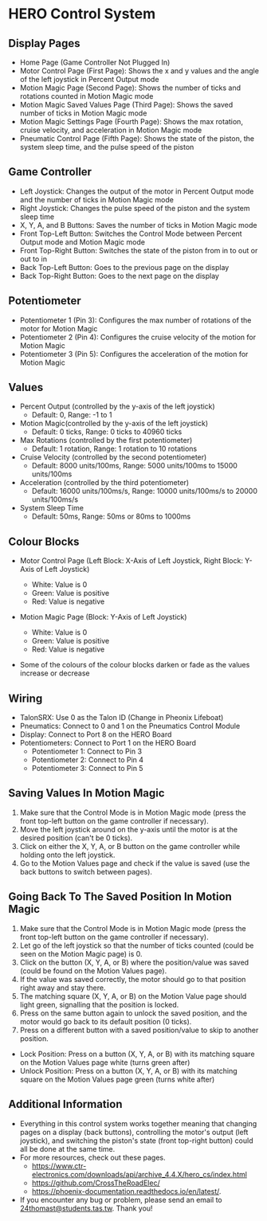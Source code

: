 # HERO Control System

## Display Pages
- Home Page (Game Controller Not Plugged In)
- Motor Control Page (First Page): Shows the x and y values and the angle of the left joystick in Percent Output mode
- Motion Magic Page (Second Page): Shows the number of ticks and rotations counted in Motion Magic mode
- Motion Magic Saved Values Page (Third Page): Shows the saved number of ticks in Motion Magic mode
- Motion Magic Settings Page (Fourth Page): Shows the max rotation, cruise velocity, and acceleration in Motion Magic mode
- Pneumatic Control Page (Fifth Page): Shows the state of the piston, the system sleep time, and the pulse speed of the piston

## Game Controller

- Left Joystick: Changes the output of the motor in Percent Output mode and the number of ticks in Motion Magic mode 
- Right Joystick: Changes the pulse speed of the piston and the system sleep time
- X, Y, A, and B Buttons: Saves the number of ticks in Motion Magic mode
- Front Top-Left Button: Switches the Control Mode between Percent Output mode and Motion Magic mode
- Front Top-Right Button: Switches the state of the piston from in to out or out to in
- Back Top-Left Button: Goes to the previous page on the display
- Back Top-Right Button: Goes to the next page on the display

## Potentiometer

- Potentiometer 1 (Pin 3): Configures the max number of rotations of the motor for Motion Magic
- Potentiometer 2 (Pin 4): Configures the cruise velocity of the motion for Motion Magic
- Potentiometer 3 (Pin 5): Configures the acceleration of the motion for Motion Magic 

## Values

- Percent Output (controlled by the y-axis of the left joystick)
  - Default: 0, Range: -1 to 1
- Motion Magic(controlled by the y-axis of the left joystick)
  - Default: 0 ticks, Range: 0 ticks to 40960 ticks
- Max Rotations (controlled by the first potentiometer)
  - Default: 1 rotation, Range: 1 rotation to 10 rotations
- Cruise Velocity (controlled by the second potentiometer)
  - Default: 8000 units/100ms, Range: 5000 units/100ms to 15000 units/100ms
- Acceleration (controlled by the third potentiometer)
  - Default: 16000 units/100ms/s, Range: 10000 units/100ms/s to 20000 units/100ms/s
- System Sleep Time
  - Default: 50ms, Range: 50ms or 80ms to 1000ms
  
## Colour Blocks

- Motor Control Page (Left Block: X-Axis of Left Joystick, Right Block: Y-Axis of Left Joystick)
  - White: Value is 0
  - Green: Value is positive
  - Red: Value is negative
- Motion Magic Page (Block: Y-Axis of Left Joystick)
  - White: Value is 0
  - Green: Value is positive
  - Red: Value is negative
  
- Some of the colours of the colour blocks darken or fade as the values increase or decrease
  
  
## Wiring

- TalonSRX: Use 0 as the Talon ID (Change in Pheonix Lifeboat)
- Pneumatics: Connect to 0 and 1 on the Pneumatics Control Module
- Display: Connect to Port 8 on the HERO Board
- Potentiometers: Connect to Port 1 on the HERO Board
  - Potentiometer 1: Connect to Pin 3
  - Potentiometer 2: Connect to Pin 4
  - Potentiometer 3: Connect to Pin 5

## Saving Values In Motion Magic

1. Make sure that the Control Mode is in Motion Magic mode (press the front top-left button on the game controller if necessary).
2. Move the left joystick around on the y-axis until the motor is at the desired position (can't be 0 ticks).
3. Click on either the X, Y, A, or B button on the game controller while holding onto the left joystick.
4. Go to the Motion Values page and check if the value is saved (use the back buttons to switch between pages).

## Going Back To The Saved Position In Motion Magic

1. Make sure that the Control Mode is in Motion Magic mode (press the front top-left button on the game controller if necessary).
2. Let go of the left joystick so that the number of ticks counted (could be seen on the Motion Magic page) is 0.
3. Click on the button (X, Y, A, or B) where the position/value was saved (could be found on the Motion Values page).
4. If the value was saved correctly, the motor should go to that position right away and stay there.
5. The matching square (X, Y, A, or B) on the Motion Value page should light green, signalling that the position is locked.
6. Press on the same button again to unlock the saved position, and the motor would go back to its default position (0 ticks).
7. Press on a different button with a saved position/value to skip to another position.

- Lock Position: Press on a button (X, Y, A, or B) with its matching square on the Motion Values page white (turns green after)
- Unlock Position: Press on a button (X, Y, A, or B) with its matching square on the Motion Values page green (turns white after)

## Additional Information

- Everything in this control system works together meaning that changing pages on a display (back buttons), controlling the motor's output (left joystick), and switching the piston's state (front top-right button) could all be done at the same time.
- For more resources, check out these pages.
  - https://www.ctr-electronics.com/downloads/api/archive_4.4.X/hero_cs/index.html
  - https://github.com/CrossTheRoadElec/
  - https://phoenix-documentation.readthedocs.io/en/latest/.
- If you encounter any bug or problem, please send an email to 24thomast@students.tas.tw. Thank you!








